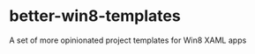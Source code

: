 better-win8-templates
=====================

A set of more opinionated project templates for Win8 XAML apps